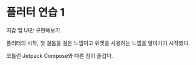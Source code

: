 # 플러터 연습 1

지갑 앱 UI만 구현해보기

플러터의 시작, 첫 걸음을 걸은 느낌이고 위젯을 사용하는 느낌을 알아가기 시작했다.

코틀린 Jetpack Compose와 다른 점이 즐겁다.
